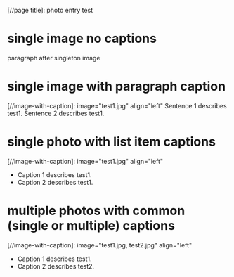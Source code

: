 [//page title]: photo entry test

# single image no captions

[//image]: image="test1.jpg"

paragraph after singleton image

# single image with paragraph caption

[//image-with-caption]: image="test1.jpg" align="left"
Sentence 1 describes test1. Sentence 2 describes test1.

# single photo with list item captions

[//image-with-caption]: image="test1.jpg" align="left"
* Caption 1 describes test1.
* Caption 2 describes test1.

# multiple photos with common (single or multiple) captions

[//image-with-caption]: image="test1.jpg, test2.jpg" align="left"
* Caption 1 describes test1.
* Caption 2 describes test2.
